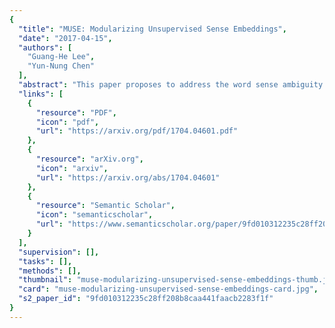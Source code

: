 ```yaml
---
{
  "title": "MUSE: Modularizing Unsupervised Sense Embeddings",
  "date": "2017-04-15",
  "authors": [
    "Guang-He Lee",
    "Yun-Nung Chen"
  ],
  "abstract": "This paper proposes to address the word sense ambiguity issue in an unsupervised manner, where word sense representations are learned along a word sense selection mechanism given contexts. Prior work focused on designing a single model to deliver both mechanisms, and thus suffered from either coarse-grained representation learning or inefficient sense selection. The proposed modular approach, MUSE, implements flexible modules to optimize distinct mechanisms, achieving the first purely sense-level representation learning system with linear-time sense selection. We leverage reinforcement learning to enable joint training on the proposed modules, and introduce various exploration techniques on sense selection for better robustness. The experiments on benchmark data show that the proposed approach achieves the state-of-the-art performance on synonym selection as well as on contextual word similarities in terms of MaxSimC.",
  "links": [
    {
      "resource": "PDF",
      "icon": "pdf",
      "url": "https://arxiv.org/pdf/1704.04601.pdf"
    },
    {
      "resource": "arXiv.org",
      "icon": "arxiv",
      "url": "https://arxiv.org/abs/1704.04601"
    },
    {
      "resource": "Semantic Scholar",
      "icon": "semanticscholar",
      "url": "https://www.semanticscholar.org/paper/9fd010312235c28ff208b8caa441faacb2283f1f"
    }
  ],
  "supervision": [],
  "tasks": [],
  "methods": [],
  "thumbnail": "muse-modularizing-unsupervised-sense-embeddings-thumb.jpg",
  "card": "muse-modularizing-unsupervised-sense-embeddings-card.jpg",
  "s2_paper_id": "9fd010312235c28ff208b8caa441faacb2283f1f"
}
---
```


